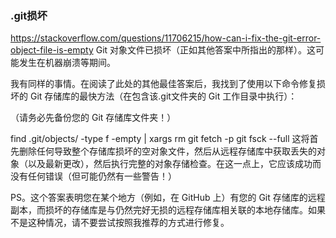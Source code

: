 ### .git损坏
https://stackoverflow.com/questions/11706215/how-can-i-fix-the-git-error-object-file-is-empty
Git 对象文件已损坏（正如其他答案中所指出的那样）。这可能发生在机器崩溃等期间。

我有同样的事情。在阅读了此处的其他最佳答案后，我找到了使用以下命令修复损坏的 Git 存储库的最快方法（在包含该.git文件夹的 Git 工作目录中执行）：

（请务必先备份您的 Git 存储库文件夹！）

find .git/objects/ -type f -empty | xargs rm
git fetch -p
git fsck --full
这将首先删除任何导致整个存储库损坏的空对象文件，然后从远程存储库中获取丢失的对象（以及最新更改），然后执行完整的对象存储检查。在这一点上，它应该成功而没有任何错误（但可能仍然有一些警告！）

PS。这个答案表明您在某个地方（例如，在 GitHub 上）有您的 Git 存储库的远程副本，而损坏的存储库是与仍然完好无损的远程存储库相关联的本地存储库。如果不是这种情况，请不要尝试按照我推荐的方式进行修复。
